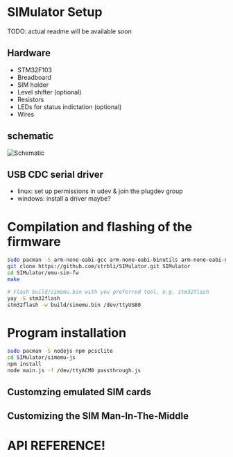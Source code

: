 # SIMulator Setup

TODO: actual readme will be available soon

## Hardware
- STM32F103
- Breadboard
- SIM holder
- Level shifter (optional)
- Resistors
- LEDs for status indictation (optional)
- Wires

## schematic
![Schematic](https://epozzobon.it/images/SIMulator-schematic.png?v=2)

## USB CDC serial driver
- linux: set up permissions in udev & join the plugdev group
- windows: install a driver maybe?

# Compilation and flashing of the firmware

```bash
sudo pacman -S arm-none-eabi-gcc arm-none-eabi-binutils arm-none-eabi-gdb arm-none-eabi-newlib
git clone https://github.com/strbli/SIMulator.git SIMulator
cd SIMulator/emu-sim-fw
make

# Flash build/simemu.bin with you preferred tool, e.g. stm32flash
yay -S stm32flash
stm32flash -w build/simemu.bin /dev/ttyUSB0
```

# Program installation
```bash
sudo pacman -S nodejs npm pcsclite
cd SIMulator/simemu-js
npm install
node main.js -f /dev/ttyACM0 passthrough.js
```

## Customzing emulated SIM cards

## Customizing the SIM Man-In-The-Middle

# API REFERENCE!
